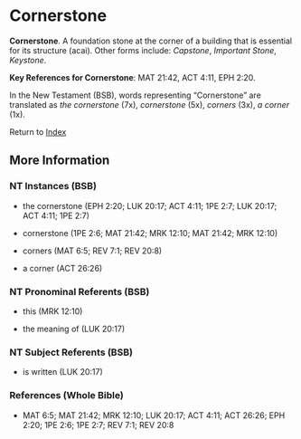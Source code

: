 # Cornerstone
**Cornerstone**. 
A foundation stone at the corner of a building that is essential for its structure (acai). 
Other forms include: 
*Capstone*, *Important Stone*, *Keystone*. 


**Key References for Cornerstone**: 
MAT 21:42, ACT 4:11, EPH 2:20. 




In the New Testament (BSB), words representing “Cornerstone” are translated as 
*the cornerstone* (7x), *cornerstone* (5x), *corners* (3x), *a corner* (1x). 


Return to [Index](00-Index.md)

## More Information

### NT Instances (BSB)

* the cornerstone (EPH 2:20; LUK 20:17; ACT 4:11; 1PE 2:7; LUK 20:17; ACT 4:11; 1PE 2:7)

* cornerstone (1PE 2:6; MAT 21:42; MRK 12:10; MAT 21:42; MRK 12:10)

* corners (MAT 6:5; REV 7:1; REV 20:8)

* a corner (ACT 26:26)



### NT Pronominal Referents (BSB)

* this (MRK 12:10)

* the meaning of (LUK 20:17)



### NT Subject Referents (BSB)

* is written (LUK 20:17)



### References (Whole Bible)

* MAT 6:5; MAT 21:42; MRK 12:10; LUK 20:17; ACT 4:11; ACT 26:26; EPH 2:20; 1PE 2:6; 1PE 2:7; REV 7:1; REV 20:8




